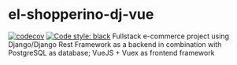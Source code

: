 # el-shopperino-dj-vue
[![codecov](https://codecov.io/gh/demigorrgon/el-shopperino-dj-vue/branch/main/graph/badge.svg?token=BKM7NL67R2)](https://codecov.io/gh/demigorrgon/el-shopperino-dj-vue)
[![Code style: black](https://img.shields.io/badge/code%20style-black-000000.svg)](https://github.com/psf/black)
Fullstack e-commerce project using Django/Django Rest Framework as a backend in combination with PostgreSQL as database; VueJS + Vuex as frontend framework
